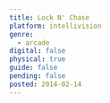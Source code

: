 ```yaml
---
title: Lock N' Chase
platform: intellivision
genre:
  - arcade
digital: false
physical: true
guide: false
pending: false
posted: 2014-02-14
---
```

